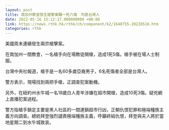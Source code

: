 ```yaml
---
layout: post
title: 南加州教堂發生槍擊案釀一死六傷　均是台灣人
date: 2022-05-16 15:12:17.000000000 +08:00
link: https://news.rthk.hk/rthk/ch/component/k2/1648755-20220516.htm
categories: rthk
---
```


美國周末連續發生兩宗槍擊案。

在南加州一間教會，一名槍手向在場教徒開槍，造成1死5傷。槍手被在場人士制服。

台灣中央社報道，槍手是一名60多歲亞裔男子，6名死傷者全部是台灣人。

警方表示，現場找到兩把手槍，正調查犯案動機。

另外，在紐約州水牛城一名18歲白人青年涉嫌在超市開槍，造成10死3傷。疑兇網上直播犯案過程。

警方指槍手鎖定主要是黑人社區的一間連鎖超市行凶，正朝仇恨犯罪和極端種族主義方向調查。總統拜登強烈譴責極端種族主義，呼籲終結仇恨，拜登與夫人將於當地星期二到水牛城致哀。
